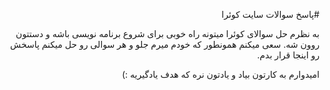 <div dir="rtl">

#پاسخ سوالات سایت کوئرا


به نظرم حل سوالای کوئرا میتونه راه خوبی برای شروع برنامه نویسی باشه و دستتون روون شه.
سعی میکنم همونطور که خودم میرم جلو و هر سوالی رو حل میکنم پاسخش رو اینجا قرار بدم.

امیدوارم به کارتون بیاد و یادتون نره که هدف یادگیریه :)
